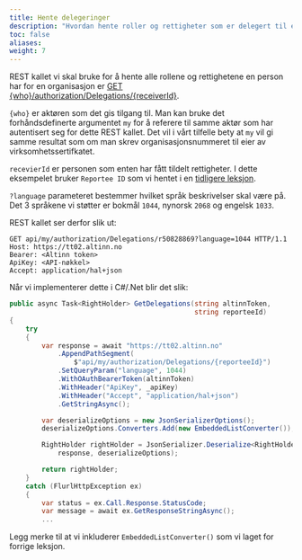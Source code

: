 ```yaml
---
title: Hente delegeringer
description: "Hvordan hente roller og rettigheter som er delegert til en person for en organisasjon."
toc: false
aliases:
weight: 7
---
```


REST kallet vi skal bruke for å hente alle rollene og rettighetene en person har for en organisasjon er 
[GET {who}/authorization/Delegations/{receiverId}](https://altinn.no/api/Help/Api/GET-who-authorization-Delegations-receiverId_language).

`{who}` er aktøren som det gis tilgang til. 
Man kan bruke det forhåndsdefinerte argumentet `my` for å referere til samme aktør som har autentisert seg for dette REST kallet.
Det vil i vårt tilfelle bety at `my` vil gi samme resultat som om man skrev organisasjonsnummeret til eier av virksomhetssertifkatet.

`recevierId` er personen som enten har fått tildelt rettigheter. I dette eksempelet bruker `Reportee ID` som vi hentet i en [tidligere leksjon](/docs/api/rest/kom-i-gang/tutorial-sluttbrukersystem/konvertere-reporteeid/).

`?language` parameteret bestemmer hvilket språk beskrivelser skal være på.
Det 3 språkene vi støtter er bokmål `1044`, nynorsk `2068` og engelsk `1033`.

REST kallet ser derfor slik ut:
```http
GET api/my/authorization/Delegations/r50828869?language=1044 HTTP/1.1
Host: https://tt02.altinn.no
Bearer: <Altinn token>
ApiKey: <API-nøkkel>
Accept: application/hal+json
```

Når vi implementerer dette i C#/.Net blir det slik:
```cs
public async Task<RightHolder> GetDelegations(string altinnToken,
                                              string reporteeId)
{
    try
    {
        var response = await "https://tt02.altinn.no"
            .AppendPathSegment(
                $"api/my/authorization/Delegations/{reporteeId}")
            .SetQueryParam("language", 1044)
            .WithOAuthBearerToken(altinnToken)
            .WithHeader("ApiKey", _apiKey)
            .WithHeader("Accept", "application/hal+json")
            .GetStringAsync();

        var deserializeOptions = new JsonSerializerOptions();
        deserializeOptions.Converters.Add(new EmbeddedListConverter());

        RightHolder rightHolder = JsonSerializer.Deserialize<RightHolder>(
            response, deserializeOptions);

        return rightHolder;
    }
    catch (FlurlHttpException ex)
    {
        var status = ex.Call.Response.StatusCode;
        var message = await ex.GetResponseStringAsync();
        ...
```
Legg merke til at vi inkluderer `EmbeddedListConverter()` som vi laget for forrige leksjon.